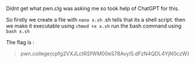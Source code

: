 Didnt get what pwn.clg  was asking me so took help of ChatGPT for this. 

So firstly we create a file with `nano x.sh` .sh tells that its a shell script. 
then we make it executable using `chmod +x x.sh`
run the bash command using `bash x.sh`

The flag is : 
>pwn.college{cpfg2VXJLctRSfWM00eS78AvyI5.dFzN4QDL4YjN0czW}
